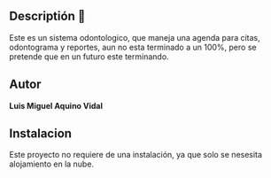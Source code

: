 ## Descriptión 🌱

Este es un sistema odontologico, que maneja una agenda para citas, odontograma y reportes, aun no esta terminado a un 100%, pero se pretende que en un futuro este terminando.

## Autor 
**Luis Miguel Aquino Vidal**

## Instalacion 
Este proyecto no requiere de una instalación, ya que solo se nesesita alojamiento en la nube.
